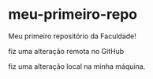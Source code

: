 # meu-primeiro-repo
Meu primeiro repositório da Faculdade!

fiz uma alteração remota no GitHub

fiz uma alteração local na minha máquina.